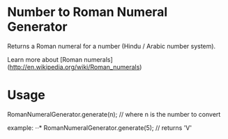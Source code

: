 # Number to Roman Numeral Generator

Returns a Roman numeral for a number (Hindu / Arabic number system).

Learn more about [Roman numerals] (http://en.wikipedia.org/wiki/Roman_numerals)

# Usage

RomanNumeralGenerator.generate(n); // where n is the number to convert

example:
⋅⋅*  RomanNumeralGenerator.generate(5); // returns 'V'
